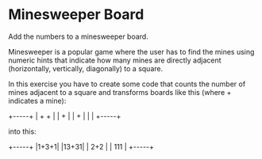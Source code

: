# Minesweeper Board

Add the numbers to a minesweeper board.

Minesweeper is a popular game where the user has to find the mines using numeric hints that indicate how many mines are directly adjacent (horizontally, vertically, diagonally) to a square.

In this exercise you have to create some code that counts the number of mines adjacent to a square and transforms boards like this (where + indicates a mine):

+-----+
| + + |
|  +  |
|  +  |
|     |
+-----+

into this:

+-----+
|1+3+1|
|13+31|
| 2+2 |
| 111 |
+-----+

